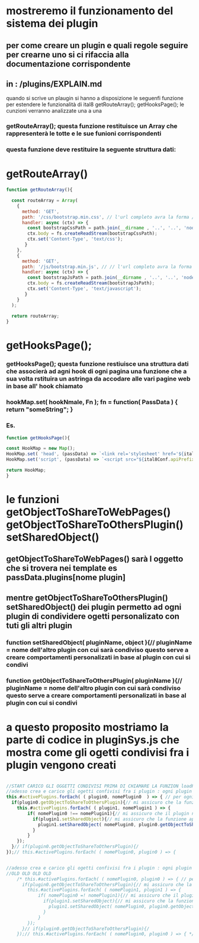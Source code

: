 
  
  
  # mostreremo il funzionamento del sistema dei plugin 
  ## per come creare un plugin e quali regole seguire per crearne uno si ci rifaccia alla documentazione corrispondente
  ##  in : /plugins/EXPLAIN.md
  
 quando si scrive un plaugin si hanno a disposizione le seguenfi funzione per estendere le funzionalità di ital8
 getRouteArray(); getHooksPage(); le cunzioni verranno analizzate una a una 

  ### getRouteArray(); questa funzione restituisce un Array che rappresenterà le totte e le sue funioni corrispondenti
  ### questa funzione deve restituire la seguente struttura dati:
  # getRouteArray()
```js
function getRouteArray(){

  const routeArray = Array(
    {
      method: 'GET',
      path: '/css/bootstrap.min.css', // l'url completo avra la forma /api/binance/css -> se vengono mantenute le impostazioni di default
      handler: async (ctx) => { 
        const bootstrapCssPath = path.join(__dirname , '..', '..', 'node_modules','bootstrap','dist','css','bootstrap.min.css');
        ctx.body = fs.createReadStream(bootstrapCssPath);
        ctx.set('Content-Type', 'text/css');
       }
    },
    {
      method: 'GET',
      path: '/js/bootstrap.min.js', // // l'url completo avra la forma /api/binance/js -> se vengono mantenute le impostazioni di default
      handler: async (ctx) => { 
        const bootstrapJsPath = path.join(__dirname , '..', '..', 'node_modules','bootstrap','dist','js','bootstrap.min.js');
        ctx.body = fs.createReadStream(bootstrapJsPath);
        ctx.set('Content-Type', 'text/javascript');
       }
    }
  );
  
  return routeArray;
}

  ```

  # getHooksPage();
  ### getHooksPage(); questa funzione restiuisce una struttura dati che associerà ad agni hook di ogni pagina una funzione che a sua volta rstituira un astringa da accodare alle vari pagine web in base all' hook chiamato

  ### hookMap.set( hookNmale, Fn ); fn = function( PassData ) { return "someString"; } 

  ### Es.

  ```js
  function getHooksPage(){

  const HookMap = new Map();
  HookMap.set( 'head', (passData) => `<link rel='stylesheet' href='${ital8Conf.apiPrefix}/bootstrap/css/bootstrap.min.css' type='text/css'  media='all' />` );
  HookMap.set('script', (passData) => `<script src="${ital8Conf.apiPrefix}/bootstrap/js/bootstrap.min.js" type="text/javascript" ></script>` );

  return HookMap;
}
  ```

# le funzioni getObjectToShareToWebPages() getObjectToShareToOthersPlugin() setSharedObject()
## getObjectToShareToWebPages() sarà l oggetto che si trovera nei template es passData.plugins[nome plugin] 
## mentre getObjectToShareToOthersPlugin() setSharedObject() dei plugin permetto ad ogni plugin di condividere ogetti personalizato con tuti gli altri plugin

### function setSharedObject( pluginName, object ){// pluginName = nome dell'altro plugin con cui sarà condiviso questo serve a creare comportamenti personalizati in base al plugin con cui si condivi

### function getObjectToShareToOthersPlugin( pluginName ){// pluginName = nome dell'altro plugin con cui sarà condiviso questo serve a creare comportamenti personalizati in base al plugin con cui si condivi

# a questo proposito mostriamo la parte di codice in pluginSys.js che mostra come gli ogetti condivisi fra i plugin vengono creati 


```js

//START CARICO GLI OGGETTI CONDIVISI PRIMA DI CHIAMARE LA FUNZION loadPlugin() ed installPlugin permettendo di utilizare gli ogetti condivisi in fase d'installazione o di loading 
//adesso crea e carico gli ogetti confivisi fra i plugin : ogni plugin chiamerà la funzione getObjectToShareToOthersPlugin( pluginName); passando il proprio nome come parametro ed ottenendo l'ogetto a lui destinato immagazinandolo con la funzione : setSharedObject( pluginName, object ) dove in questo caso pluginname è il nome del plugin dal quale si riceve l'ogetto o object l'aogetto che si riceve 
this.#activePlugins.forEach( ( plugin0, nomePlugin0  ) => { // per ogni plugin itero per tutti gli altri plugins escludendo se stesso
  if(plugin0.getObjectToShareToOthersPlugin){// mi assicuro che la funzione appropiata esista
    this.#activePlugins.forEach( ( plugin1, nomePlugin1 ) => {
        if( nomePlugin0 !== nomePlugin1){// mi assicuro che il plugin non richiami le funzioni su sse stesso
          if(plugin1.setSharedObject){// mi assicuro che la funzione appropiata esiste 
            plugin1.setSharedObject( nomePlugin0, plugin0.getObjectToShareToOthersPlugin( nomePlugin1 ) );
          }
        }
    });
  }// if(plugin0.getObjectToShareToOthersPlugin){/
});// this.#activePlugins.forEach( ( nomePlugin0, plugin0 ) => {


//adesso crea e carico gli ogetti confivisi fra i plugin : ogni plugin chiamerà la funzione getObjectToShareToOthersPlugin( pluginName); passando il proprio nome come parametro ed ottenendo l'ogetto a lui destinato immagazinandolo con la funzione : setSharedObject( pluginName, object ) dove in questo caso pluginname è il nome del plugin dal quale si riceve l'ogetto o object l'aogetto che si riceve 
//OLD OLD OLD OLD 
    /* this.#activePlugins.forEach( ( nomePlugin0, plugin0 ) => { // per ogni plugin itero per tutti gli altri plugins escludendo se stesso
      if(plugin0.getObjectToShareToOthersPlugin){// mi assicuro che la funzione appropiata esista
        this.#activePlugins.forEach( ( nomePlugin1, plugin1 ) => {
            if( nomePlugin0 =! nomePlugin1){// mi assicuro che il plugin non richiami le funzioni su sse stesso
              if(plugin1.setSharedObject){// mi assicuro che la funzione appropiata esiste 
                plugin1.setSharedObject( nomePlugin0, plugin0.getObjectToShareToOthersPlugin( nomePlugin1 ) );
              }
            }
        });
      }// if(plugin0.getObjectToShareToOthersPlugin){/
    });// this.#activePlugins.forEach( ( nomePlugin0, plugin0 ) => { */
```